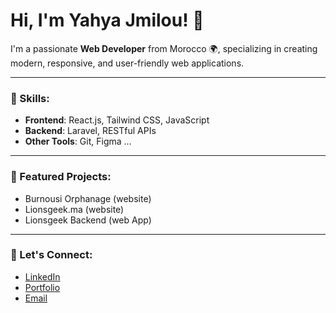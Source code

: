 # Hi, I'm Yahya Jmilou! 👋

I'm a passionate **Web Developer** from Morocco 🌍, specializing in creating modern, responsive, and user-friendly web applications. 

---

### 🌟 Skills:
- **Frontend**: React.js, Tailwind CSS, JavaScript
- **Backend**: Laravel, RESTful APIs
- **Other Tools**: Git, Figma ...

---

### 📌 Featured Projects:
- Burnousi Orphanage (website)
- Lionsgeek.ma (website)
- Lionsgeek Backend (web App)

---

### 🤝 Let's Connect:
- [LinkedIn](https://www.linkedin.com/in/yahya-jmilou-07567628a/)
- [Portfolio](yahyacodes.vercel.app)
- [Email](mailto:yahyajmilou06@.com)
